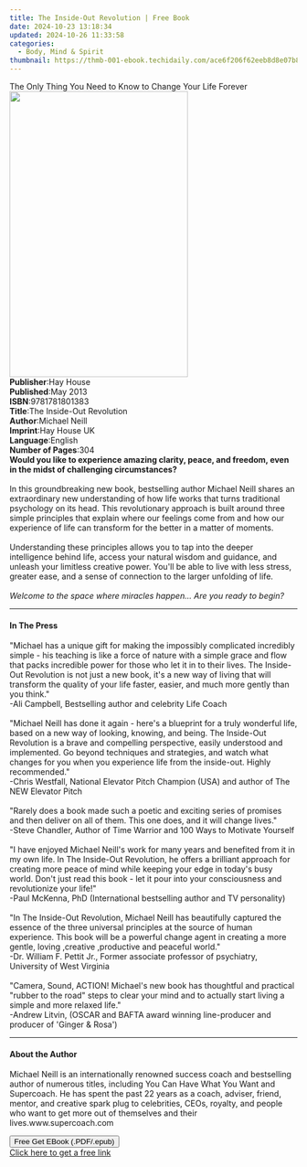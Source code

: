 ```yaml
---
title: The Inside-Out Revolution | Free Book
date: 2024-10-23 13:18:34
updated: 2024-10-26 11:33:58
categories:
  - Body, Mind & Spirit
thumbnail: https://thmb-001-ebook.techidaily.com/ace6f206f62eeb8d8e07b8b935c5d24f2201394fdf76579a285b92d9f6edef62.jpg
---
```

<main id="book-container">
  <div class="flex flex-col">
    <div class="book-brief flex-1 py-6 px-4 sm:p-6 md:py-10 md:px-8">
      <!-- brief-->
      <div class="book-brief-main">
        The Only Thing You Need to Know to Change Your Life Forever
      </div>
    </div>
    <div
      class="book-meta-info flex-1 grid gap-4 col-start-1 col-end-3 row-start-1 sm:mb-6 sm:grid-cols-4 lg:gap-6 lg:col-start-2 lg:row-end-6 lg:row-span-6 lg:mb-0"
    >
      <div
        class="book-meta-info-left place-content-center mt-4 p-4 text-sm leading-6 col-start-2 col-span-2 dark:text-slate-400"
      >
        <img
          class="w-full h-500 object-cover rounded-lg sm:h-255 sm:col-span-2 lg:col-span-full"
          src="https://img-001-ebook.techidaily.com/8d6f3578fbe40aa7b8cd940e359e88727f4bb1ef1564ad64e6294d5c8677ee09.jpg"
          alt=""
          width="312"
          height="500"
        />
      </div>
      <div
        class="book-meta-info-right mt-2 col-start-1 row-start-2 col-span-3 self-center"
      >
        <!-- meta data  -->
        <div class="flex flex-col px-4 md:px-8">
          <div class="flex-1">
            <strong>Publisher</strong>:<span class="px-2">Hay House</span>
          </div>
          <div class="flex-1">
            <strong>Published</strong>:<span class="px-2">May 2013</span>
          </div>
          <div class="flex-1">
            <strong>ISBN</strong>:<span class="px-2">9781781801383</span>
          </div>
          <div class="flex-1">
            <strong>Title</strong>:<span class="px-2"
              >The Inside-Out Revolution</span
            >
          </div>
          <div class="flex-1">
            <strong>Author</strong>:<span class="px-2">Michael Neill</span>
          </div>
          <div class="flex-1">
            <strong>Imprint</strong>:<span class="px-2">Hay House UK</span>
          </div>
          <div class="flex-1">
            <strong>Language</strong>:<span class="px-2">English</span>
          </div>
          <div class="flex-1">
            <strong>Number of Pages</strong>:<span class="px-2">304</span>
          </div>
        </div>
      </div>
    </div>
    <div class="book-description flex-1 py-6 px-4 sm:p-6 md:py-10 md:px-8">
      <div class="book-description-main">
        <div accordion-content="" id="description">
          <b
            >Would you like to experience amazing clarity, peace, and freedom,
            even in the midst of challenging circumstances? </b
          ><br /><br />In this groundbreaking new book, bestselling author
          Michael Neill shares an extraordinary new understanding of how life
          works that turns traditional psychology on its head. This
          revolutionary approach is built around three simple principles that
          explain where our feelings come from and how our experience of life
          can transform for the better in a matter of moments. <br /><br />
          Understanding these principles allows you to tap into the deeper
          intelligence behind life, access your natural wisdom and guidance, and
          unleash your limitless creative power. You'll be able to live with
          less stress, greater ease, and a sense of connection to the larger
          unfolding of life. <br /><br /><i
            >Welcome to the space where miracles happen… Are you ready to
            begin?</i
          >
        </div>
      </div>
    </div>
    <div class="book-excerpts flex-1 py-6 px-4 sm:p-6 md:py-10 md:px-8">
      <!-- excerpts-->
      <div class="book-excerpts-main">
        <hr />
        <h4 class="placeholder placeholder-heading">
          <span>In The Press</span>
        </h4>
        <p>
          "Michael has a unique gift for making the impossibly complicated
          incredibly simple - his teaching is like a force of nature with a
          simple grace and flow that packs incredible power for those who let it
          in to their lives. The Inside-Out Revolution is not just a new book,
          it's a new way of living that will transform the quality of your life
          faster, easier, and much more gently than you think."<br />-Ali
          Campbell, Bestselling author and celebrity Life Coach<br /><br />"Michael
          Neill has done it again - here's a blueprint for a truly wonderful
          life, based on a new way of looking, knowing, and being. The
          Inside-Out Revolution is a brave and compelling perspective, easily
          understood and implemented. Go beyond techniques and strategies, and
          watch what changes for you when you experience life from the
          inside-out. Highly recommended."<br />-Chris Westfall, National
          Elevator Pitch Champion (USA) and author of The NEW Elevator Pitch<br /><br />"Rarely
          does a book made such a poetic and exciting series of promises and
          then deliver on all of them. This one does, and it will change
          lives."<br />-Steve Chandler, Author of Time Warrior and 100 Ways to
          Motivate Yourself<br /><br />"I have enjoyed Michael Neill's work for
          many years and benefited from it in my own life. In The Inside-Out
          Revolution, he offers a brilliant approach for creating more peace of
          mind while keeping your edge in today's busy world. Don't just read
          this book - let it pour into your consciousness and revolutionize your
          life!"<br />-Paul McKenna, PhD (International bestselling author and
          TV personality)<br /><br />"In The Inside-Out Revolution, Michael
          Neill has beautifully captured the essence of the three universal
          principles at the source of human experience. This book will be a
          powerful change agent in creating a more gentle, loving ,creative
          ,productive and peaceful world."<br />-Dr. William F. Pettit Jr.,
          Former associate professor of psychiatry, University of West
          Virginia<br /><br />"Camera, Sound, ACTION! Michael's new book has
          thoughtful and practical "rubber to the road" steps to clear your mind
          and to actually start living a simple and more relaxed life."<br />-Andrew
          Litvin, (OSCAR and BAFTA award winning line-producer and producer of
          'Ginger &amp; Rosa')
        </p>
      </div>
    </div>
    <div class="book-about-author flex-1 py-6 px-4 sm:p-6 md:py-10 md:px-8">
      <!-- about author-->
      <div class="book-main-author-main">
        <hr />
        <h4 class="placeholder placeholder-heading">
          <span>About the Author</span>
        </h4>
        <p>
          Michael Neill is an internationally renowned success coach and
          bestselling author of numerous titles, including You Can Have What You
          Want and Supercoach. He has spent the past 22 years as a coach,
          adviser, friend, mentor, and creative spark plug to celebrities, CEOs,
          royalty, and people who want to get more out of themselves and their
          lives.www.supercoach.com
        </p>
      </div>
    </div>
    <div class="book-free-get flex-1 py-6 px-4 sm:p-6 md:py-10 md:px-8">
      <button
        id="btn-free-get"
        class="bg-blue-500 hover:bg-blue-700 text-white font-bold py-2 px-4 rounded"
      >
        Free Get EBook (.PDF/.epub)
      </button>
      <div id="countdown-display" class="px-2 text-lg mt-2"></div>
      <a
        id="free-link"
        class="hidden bg-blue-500 hover:bg-blue-700 text-white font-bold py-2 px-4 rounded"
        href="https://www.ebooks.com/en-us/book/96317657/the-inside-out-revolution/michael-neill/"
        target="_blank"
        >Click here to get a free link</a
      >
    </div>
    <script>
      let countdownTime = 0;
      let countdownInterval = null;
      document
        .getElementById('btn-free-get')
        .addEventListener('click', startCountdown);
      function startCountdown() {
        countdownTime = new Date().getTime() + 60000 * 3;
        countdownInterval = setInterval(updateCountdown, 1000);
        document.getElementById('btn-free-get').disabled = true;
        document
          .getElementById('btn-free-get')
          .classList.add('bg-gray-500', 'cursor-not-allowed');
      }
      function updateCountdown() {
        let currentTime = new Date().getTime();
        let timeLeft = countdownTime - currentTime;
        let secondsLeft = Math.floor(timeLeft / 1000);
        document.getElementById('countdown-display').innerHTML =
          `Remaining time: ${secondsLeft} seconds.`;
        if (secondsLeft <= 0) {
          clearInterval(countdownInterval);
          document.getElementById('btn-free-get').classList.add('hidden');
          document.getElementById('free-link').classList.remove('hidden');
          document.getElementById('countdown-display').innerHTML = '';
        }
      }
    </script>
  </div>
</main>
